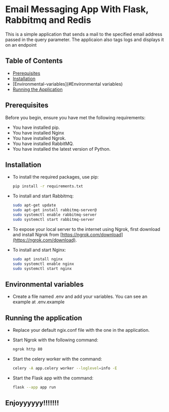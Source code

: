 # Email Messaging App With Flask, Rabbitmq and Redis

This is a simple application that sends a mail to the specified email address passed in the query parameter.
The applicaion also tags logs and displays it on an endpoint

## Table of Contents

- [Prerequisites](#prerequisites)
- [Installation](#installation)
- [Environmental-variables](#Environmental variables)
- [Running the Application](#running-the-application)

## Prerequisites

Before you begin, ensure you have met the following requirements:

- You have installed pip.
- You have installed Nginx
- You have installed Ngrok.
- You have installed RabbitMQ.
- You have installed the latest version of Python.


## Installation

- To install the required packages, use pip:
    ```bash 
    pip install -r requirements.txt
    ```

- To install and start Rabbitmq:
    ```bash
    sudo apt-get update
    sudo apt-get install rabbitmq-server@
    sudo systemctl enable rabbitmq-server
    sudo systemctl start rabbitmq-server
    ```


- To expose your local server to the internet using Ngrok, first download and install Ngrok from [https://ngrok.com/download](https://ngrok.com/download). 


- To install and start Nginx:
    ```bash
    sudo apt install nginx
    sudo systemctl enable nginx
    sudo systemctl start nginx
    ```

## Environmental variables
- Create a file named .env and add your variables. You can see an example at .env.example

## Running the application
- Replace your default ngix.conf file with the one in the application.

- Start Ngrok with the following command:
    ```bash
    ngrok http 80
    ```

- Start the celery worker with the command: 
    ```bash
    celery -A app.celery worker --loglevel=info -E
    ```

- Start the Flask app with the command:
    ```bash
    flask --app app run 
    ```


## Enjoyyyyyy!!!!!!!